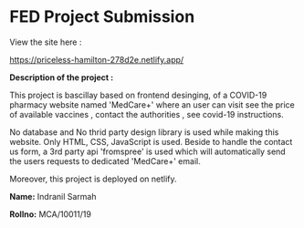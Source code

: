 # FED Project Submission 

View the site here :

https://priceless-hamilton-278d2e.netlify.app/

**Description of the project :**

This project is bascillay based on frontend desinging, of a COVID-19 pharmacy website named 'MedCare+' where an user can visit see the price of available vaccines , contact the authorities , see covid-19 instructions.

No database and No thrid party design library is used while making this website. Only HTML, CSS, JavaScript is used.
Beside to handle the contact us form, a 3rd party api 'fromspree' is used which will automatically send the users requests to dedicated 'MedCare+' email.  

Moreover, this project is deployed on netlify.

**Name:** Indranil Sarmah

**Rollno:** MCA/10011/19
